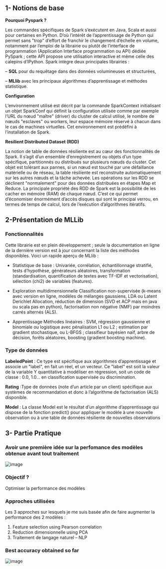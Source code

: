 ## 1- Notions de base 

**Pourquoi Pyspark ?**

Les commandes spécifiques de Spark s’exécutent en Java, Scala et aussi pour certaines en Python. D’où 
l’intérêt de l’apprentissage de Python qui permet sans "trop" d’effort de franchir le changement d’échelle 
en volume, notamment par l’emploi de la librairie ou plutôt de l’interface de programmation (Application 
Interface programmation ou API) dédiée PySpark ; cette API propose une utilisation interactive et même 
celle des calepins d’IPython. 
Spark intègre deux principales librairies :

– **SQL** pour du requêtage dans des données volumineuses et structurées, 

– **MLlib** avec les principaux algorithmes d’apprentissage et méthodes statistique.

**Configuration**

L’environnement utilisé est décrit par la commande SparkContext initialisant un objet SparkConf qui 
définit la configuration utilisée comme par exemple l’URL du nœud "maître" (driver) du cluster de calcul 
utilisé, le nombre de nœuds "esclaves" ou workers, leur espace mémoire réservé à chacun dans le cas de 
machines virtuelles.
Cet environnement est prédéfini à l’installation de Spark.

**Resilient Distributed Dataset (RDD)**

La notion de table de données résiliente est au cœur des fonctionnalités de Spark. Il s’agit d’un ensemble 
d’enregistrement ou objets d’un type spécifique, partitionnés ou distribués sur plusieurs nœuds du cluster. 
Cet objet est tolérant aux pannes, si un nœud est touché par une défaillance matérielle ou de réseau, la 
table résiliente est reconstruite automatiquement sur les autres nœuds et la tâche achevée. Les opérations 
sur les RDD se déclinent "normalement" pour des données distribuées en étapes Map et Reduce. La 
principale propriété des RDD de Spark est la possibilité de les cacher en mémoire (RAM) de chaque nœud. 
C’est ce qui permet d’économiser énormément d’accès disques qui sont le principal verrou, en termes de
temps de calcul, lors de l’exécution d’algorithmes itératifs.

## 2-Présentation de MLLib 
### Fonctionnalités
Cette librairie est en plein développement ; seule la documentation en ligne de la dernière version est à 
jour concernant la liste des méthodes disponibles. Voici un rapide aperçu de MLlib :

- Statistique de base : Univariée, corrélation, échantillonnage stratifié, tests d’hypothèse, 
générateurs aléatoires, transformation (standardisation, quantification de textes avec TF-IDF et 
vectorisation), sélection (chi2) de variables (features).

- Exploration multidimensionnelle Classification non-supervisée (k-means avec version en 
ligne, modèles de mélanges gaussiens, LDA ou Latent Derichlet Allocation, réduction de dimension 
(SVD et ACP mais en java ou scala pas en python), factorisation non négative (NMF) par moindres 
carrés alternés (ALS). 

- Apprentissage Méthodes linéaires : SVM, régression gaussienne et binomiale ou logistique avec 
pénalisation L1 ou L2 ; estimation par gradient stochastique, ou L-BFGS ; classifieur bayésien naïf, 
arbre de décision, forêts aléatoires, boosting (gradient boosting machine).

### Type de données 
**LabeledPoint** : Ce type est spécifique aux algorithmes d’apprentissage et associe un "label", en fait un réel, et un vecteur. 
Ce "label" est soit la valeur de la variable Y quantitative à modéliser en régression, soit un code de classe : 
0.0, 1.0... en classification supervisée ou discrimination.

**Rating** :Type de données (note d’un article par un client) spécifique aux systèmes de recommandation et donc à 
l’algorithme de factorisation (ALS) disponible. 

**Model** : La classe Model est le résultat d’un algorithme d’apprentissage qui dispose de la fonction predict() pour 
appliquer le modèle à une nouvelle observation ou à une table de données résiliente de nouvelles 
observations

## 3- Partie Pratique
### **Avoir une première idée sur la perfomance des modèles obtenue avant tout traitement**
![image](https://user-images.githubusercontent.com/77699359/205884693-3c8763f5-0262-457e-aaf2-fda68f4936cc.png)

### **Objectif ?**

Optimiser la performance des modèles

### **Approches utilisées**

Les 3 approches sur lesquels je me suis basée afin de faire augmenter la 
performance des 2 modèles :
1. Feature selection using Pearson correlation
2. Reduction dimensionnelle using PCA
3. Traitement de langage naturel – NLP

### **Best accuracy obtained so far**
![image](https://user-images.githubusercontent.com/77699359/205884828-d1cff16f-9352-4f23-8d4e-b00d12af71c6.png)






